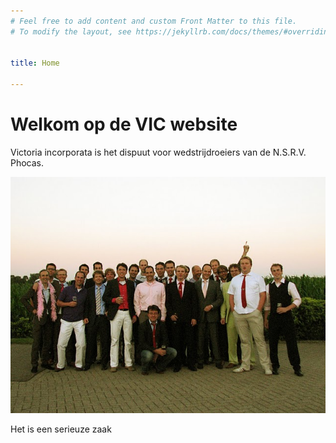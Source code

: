 ```yaml
---
# Feel free to add content and custom Front Matter to this file.
# To modify the layout, see https://jekyllrb.com/docs/themes/#overriding-theme-defaults


title: Home

---
```


# Welkom op de VIC website

Victoria incorporata is het dispuut voor wedstrijdroeiers van de N.S.R.V. Phocas.

![leden van vic](/assets/images/homefoto.jpg)

Het is een serieuze zaak
